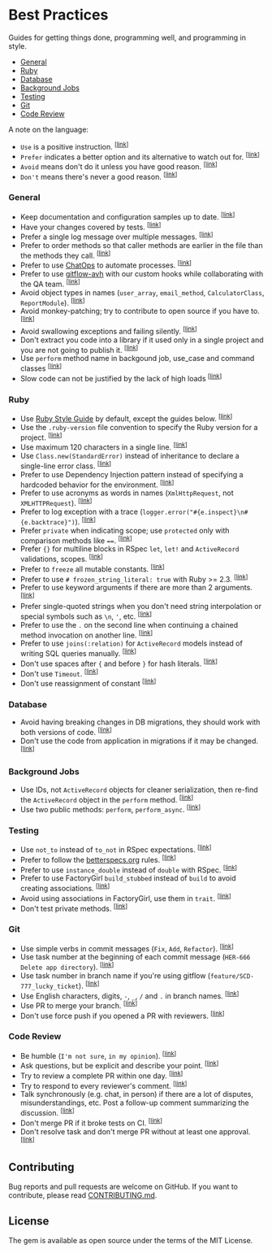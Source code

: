 # Best Practices

Guides for getting things done, programming well, and programming in style.

* [General](#general)
* [Ruby](#ruby)
* [Database](#database)
* [Background Jobs](#background-jobs)
* [Testing](#testing)
* [Git](#git)
* [Code Review](#code-review)

A note on the language:

* <a name="language-use"></a>
  `Use` is a positive instruction.
  <sup>[[link](#language-use)]</sup>
* <a name="language-prefer"></a>
  `Prefer` indicates a better option and its alternative to watch out for.
  <sup>[[link](#language-prefer)]</sup>
* <a name="language-avoid"></a>
  `Avoid` means don't do it unless you have good reason.
  <sup>[[link](#language-avoid)]</sup>
* <a name="language-dont"></a>
  `Don't` means there's never a good reason.
  <sup>[[link](#language-dont)]</sup>

### General

* <a name="general-docs"></a>
  Keep documentation and configuration samples up to date.
  <sup>[[link](#general-docs)]</sup>
* <a name="general-tests"></a>
  Have your changes covered by tests.
  <sup>[[link](#general-tests)]</sup>
* <a name="general-logging"></a>
  Prefer a single log message over multiple messages.
  <sup>[[link](#general-logging)]</sup>
* <a name="general-order-methods"></a>
  Prefer to order methods so that caller methods are earlier in the file than the methods they call.
  <sup>[[link](#general-order-methods)]</sup>
* <a name="general-chatops"></a>
  Prefer to use [ChatOps](https://www.pagerduty.com/blog/what-is-chatops/) to automate processes.
  <sup>[[link](#general-chatops)]</sup>
* <a name="general-gitflow-hooks"></a>
  Prefer to use [gitflow-avh](https://github.com/petervanderdoes/gitflow-avh) with our custom hooks while collaborating with the QA team.
  <sup>[[link](#general-gitflow-hooks)]</sup>
* <a name="general-type-naming"></a>
  Avoid object types in names (`user_array`, `email_method`, `CalculatorClass`, `ReportModule`).
  <sup>[[link](#general-type-naming)]</sup>
* <a name="general-no-monkeys"></a>
  Avoid monkey-patching; try to contribute to open source if you have to.
  <sup>[[link](#general-no-monkeys)]</sup>
* <a name="general-swallowed-exceptions"></a>
  Avoid swallowing exceptions and failing silently.
  <sup>[[link](#general-swallowed-exceptions)]</sup>
* <a name="general-stupid-gems"></a>
  Don't extract you code into a library if it used only in a single project and you are not going to publish it.
  <sup>[[link](#general-stupid-gems)]</sup>
* <a name="general-perform-method"></a>
  Use `perform` method name in backgound job, use_case and command classes
  <sup>[[link](#general-perform-method)]</sup>
* <a name="general-dumb-excuse"></a>
  Slow code can not be justified by the lack of high loads
  <sup>[[link](#general-dumb-excuse)]</sup>

### Ruby

* <a name="ruby-style-guide"></a>
  Use [Ruby Style Guide](https://github.com/bbatsov/ruby-style-guide) by default, except the guides below.
  <sup>[[link](#ruby-style-guide)]</sup>
* <a name="ruby-version"></a>
  Use the `.ruby-version` file convention to specify the Ruby version for a project.
  <sup>[[link](#ruby-version)]</sup>
* <a name="ruby-line-size"></a>
  Use maximum 120 characters in a single line.
  <sup>[[link](#ruby-line-size)]</sup>
* <a name="ruby-error-class"></a>
  Use `Class.new(StandardError)` instead of inheritance to declare a single-line error class.
  <sup>[[link](#ruby-error-class)]</sup>
* <a name="ruby-di"></a>
  Prefer to use Dependency Injection pattern instead of specifying a hardcoded behavior for the environment.
  <sup>[[link](#ruby-di)]</sup>
* <a name="ruby-acronyms"></a>
  Prefer to use acronyms as words in names (`XmlHttpRequest`, not `XMLHTTPRequest`).
  <sup>[[link](#ruby-acronyms)]</sup>
* <a name="ruby-exception-logging"></a>
  Prefer to log exception with a trace (`logger.error("#{e.inspect}\n#{e.backtrace}")`).
  <sup>[[link](#ruby-exception-logging)]</sup>
* <a name="ruby-scopes"></a>
  Prefer `private` when indicating scope; use `protected` only with comparison methods like `==`.
  <sup>[[link](#ruby-scopes)]</sup>
* <a name="ruby-bracket-blocks"></a>
  Prefer `{}` for multiline blocks in RSpec `let`, `let!` and `ActiveRecord` validations, scopes.
  <sup>[[link](#ruby-bracket-blocks)]</sup>
* <a name="ruby-freeze"></a>
  Prefer to `freeze` all mutable constants.
  <sup>[[link](#ruby-freeze)]</sup>
* <a name="ruby-frozen-strings"></a>
  Prefer to use `# frozen_string_literal: true` with Ruby >= 2.3.
  <sup>[[link](#ruby-frozen-strings)]</sup>
* <a name="ruby-keyword-args"></a>
  Prefer to use keyword arguments if there are more than 2 arguments.
  <sup>[[link](#ruby-keyword-args)]</sup>
* <a name="ruby-string-quotes"></a>
  Prefer single-quoted strings when you don't need string interpolation or special symbols such as `\n`, `'`, etc.
  <sup>[[link](#ruby-string-quotes)]</sup>
* <a name="ruby-method-chaining"></a>
  Prefer to use the `.` on the second line when continuing a chained method invocation on another line.
  <sup>[[link](#ruby-method-chaining)]</sup>
* <a name="ruby-ar-inner-join"></a>
  Prefer to use `joins(:relation)` for `ActiveRecord` models instead of writing SQL queries manually.
  <sup>[[link](#ruby-ar-inner-join)]</sup>
* <a name="ruby-hash-spaces"></a>
  Don't use spaces after `{` and before `}` for hash literals.
  <sup>[[link](#ruby-hash-spaces)]</sup>
* <a name="ruby-timeout"></a>
  Don't use `Timeout`.
  <sup>[[link](#ruby-timeout)]</sup>
* <a name="ruby-constant-reassignment"></a>
  Don't use reassignment of constant
  <sup>[[link](#ruby-constant-reassignment)]</sup>

### Database

* <a name="db-compatible-migrations"></a>
  Avoid having breaking changes in DB migrations, they should work with both versions of code.
  <sup>[[link](#db-compatible-migrations)]</sup>
* <a name="db-migration-app-code"></a>
  Don't use the code from application in migrations if it may be changed.
  <sup>[[link](#db-migration-app-code)]</sup>

### Background Jobs

* <a name="background-jobs-ids"></a>
  Use IDs, not `ActiveRecord` objects for cleaner serialization, then re-find the `ActiveRecord` object in the `perform` method.
  <sup>[[link](#background-jobs-ids)]</sup>
* <a name="background-jobs-methods"></a>
  Use two public methods: `perform`, `perform_async`.
  <sup>[[link](#background-jobs-methods)]</sup>

### Testing

* <a name="testing-not-to"></a>
  Use `not_to` instead of `to_not` in RSpec expectations.
  <sup>[[link](#testing-not-to)]</sup>
* <a name="testing-betterspecs"></a>
  Prefer to follow the [betterspecs.org](http://betterspecs.org/) rules.
  <sup>[[link](#testing-betterspecs)]</sup>
* <a name="testing-instance-double"></a>
  Prefer to use `instance_double` instead of `double` with RSpec.
  <sup>[[link](#testing-instance-double)]</sup>
* <a name="testing-build-stubbed"></a>
  Prefer to use FactoryGirl `build_stubbed` instead of `build` to avoid creating associations.
  <sup>[[link](#testing-build-stubbed)]</sup>
* <a name="testing-factory-assoc"></a>
  Avoid using associations in FactoryGirl, use them in `trait`.
  <sup>[[link](#testing-factory-assoc)]</sup>
* <a name="testing-private-methods"></a>
  Don't test private methods.
  <sup>[[link](#testing-private-methods)]</sup>

### Git

* <a name="git-message-verbs"></a>
  Use simple verbs in commit messages (`Fix`, `Add`, `Refactor`).
  <sup>[[link](#git-message-verbs)]</sup>
* <a name="git-message-task-number"></a>
  Use task number at the beginning of each commit message (`HER-666 Delete app directory`).
  <sup>[[link](#git-message-task-number)]</sup>
* <a name="git-branch-task-number"></a>
  Use task number in branch name if you're using gitflow (`feature/SCD-777_lucky_ticket`).
  <sup>[[link](#git-branch-task-number)]</sup>
* <a name="git-branch-chars"></a>
  Use English characters, digits, `-`, `_`, `/` and `.` in branch names.
  <sup>[[link](#git-branch-chars)]</sup>
* <a name="git-merge-pr"></a>
  Use PR to merge your branch.
  <sup>[[link](#git-merge-pr)]</sup>
* <a name="git-force-push"></a>
  Don't use force push if you opened a PR with reviewers.
  <sup>[[link](#git-force-push)]</sup>

### Code Review

* <a name="review-humble"></a>
  Be humble (`I'm not sure`, `in my opinion`).
  <sup>[[link](#review-humble)]</sup>
* <a name="review-questions"></a>
  Ask questions, but be explicit and describe your point.
  <sup>[[link](#review-questions)]</sup>
* <a name="review-deadline"></a>
  Try to review a complete PR within one day.
  <sup>[[link](#review-deadline)]</sup>
* <a name="review-reply-comments"></a>
  Try to respond to every reviewer's comment.
  <sup>[[link](#review-reply-comments)]</sup>
* <a name="review-talk"></a>
  Talk synchronously (e.g. chat, in person) if there are a lot of disputes, misunderstandings, etc. Post a follow-up comment summarizing the discussion.
  <sup>[[link](#review-talk)]</sup>
* <a name="review-red-pr"></a>
  Don't merge PR if it broke tests on CI.
  <sup>[[link](#review-red-pr)]</sup>
* <a name="review-approve"></a>
  Don't resolve task and don't merge PR without at least one approval.
  <sup>[[link](#review-approve)]</sup>

## Contributing

Bug reports and pull requests are welcome on GitHub. If you want to contribute, please read [CONTRIBUTING.md](./CONTRIBUTING.md).

## License

The gem is available as open source under the terms of the MIT License.
